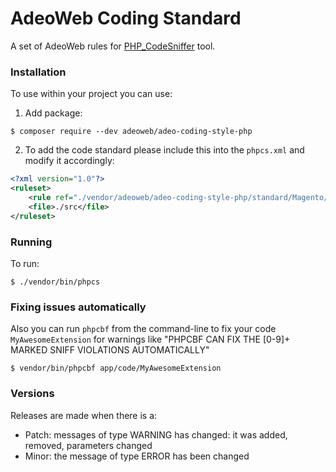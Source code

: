 # AdeoWeb Coding Standard

A set of AdeoWeb rules for [PHP_CodeSniffer](https://github.com/squizlabs/PHP_CodeSniffer) tool.

### Installation
To use within your project you can use:
1. Add package:
````shell script
$ composer require --dev adeoweb/adeo-coding-style-php
````
2. To add the code standard please include this into the `phpcs.xml` and modify it accordingly:
```xml
<?xml version="1.0"?>
<ruleset>
    <rule ref="./vendor/adeoweb/adeo-coding-style-php/standard/Magento/ruleset.xml"/>
    <file>./src</file>
</ruleset>
```

### Running
To run:
```shell script
$ ./vendor/bin/phpcs
```

### Fixing issues automatically
Also you can run `phpcbf` from the command-line to fix your code `MyAwesomeExtension` for warnings like
 "PHPCBF CAN FIX THE [0-9]+ MARKED SNIFF VIOLATIONS AUTOMATICALLY"
```shell script
$ vendor/bin/phpcbf app/code/MyAwesomeExtension
``` 

### Versions
Releases are made when there is a:
 - Patch: messages of type WARNING has changed: it was added, removed, parameters changed
 - Minor: the message of type ERROR has been changed
